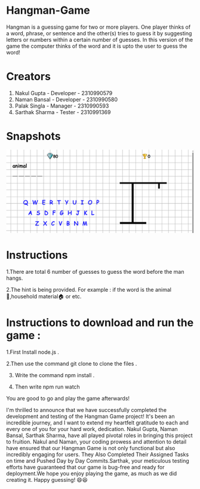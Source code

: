 # Hangman-Game

Hangman is a guessing game for two or more players. One player thinks of a word, phrase, or sentence and the other(s) tries to guess it by suggesting letters or numbers within a certain number of guesses.
In this version of the game the computer thinks of the word and it is upto the user to guess the word!

# Creators
1. Nakul Gupta - Developer - 2310990579
2. Naman Bansal - Developer - 2310990580
3. Palak Singla - Manager - 2310990593
4. Sarthak Sharma - Tester - 2310991369

# Snapshots
![snapshot of the game](/static/snapshot.png)


# Instructions
1.There are total 6 number of guesses to guess the word before the man hangs.


2.The hint is being provided. For example : if the word is the animal🦁,household material🏠 or etc.

# Instructions to download and run the game :
1.First Install node.js . 

2.Then use the command git clone to clone the files .

3. Write the command npm install .

4. Then write npm run watch

You are good to go and play the game afterwards! 


I'm thrilled to announce that we have successfully completed the development and testing of the Hangman Game project! It's been an incredible journey, and I want to extend my heartfelt gratitude to each and every one of you for your hard work, dedication.
Nakul Gupta, Naman Bansal, Sarthak Sharma, have all played pivotal roles in bringing this project to fruition. Nakul and Naman, your coding prowess and attention to detail have ensured that our Hangman Game is not only functional but also incredibly engaging for users. They Also Completed Their Assigned Tasks on time and Pushed Day by Day Commits.Sarthak, your meticulous testing efforts have guaranteed that our game is bug-free and ready for deployment.We hope you enjoy playing the game, as much as we did creating it. Happy guessing! 😄😆





